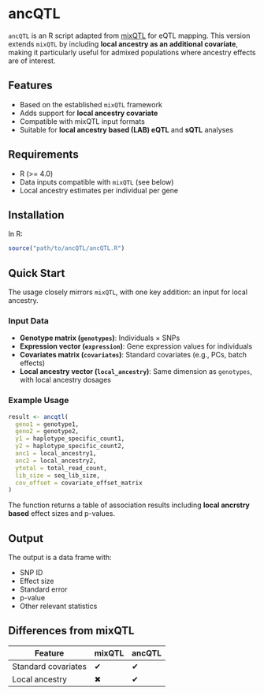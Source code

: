 # ancQTL

`ancQTL` is an R script adapted from [mixQTL](https://github.com/hakyimlab/mixqtl) for eQTL  mapping. This version extends `mixQTL` by including **local ancestry as an additional covariate**, making it particularly useful for admixed populations where ancestry effects are of interest.

## Features

* Based on the established `mixQTL` framework
* Adds support for **local ancestry covariate**
* Compatible with mixQTL input formats
* Suitable for **local ancestry based (LAB) eQTL** and **sQTL** analyses

## Requirements

* R (>= 4.0)
* Data inputs compatible with `mixQTL` (see below)
* Local ancestry estimates per individual per gene

## Installation

In R:

```r
source("path/to/ancQTL/ancQTL.R")
```

## Quick Start

The usage closely mirrors `mixQTL`, with one key addition: an input for local ancestry.

### Input Data

* **Genotype matrix (`genotypes`)**: Individuals × SNPs
* **Expression vector (`expression`)**: Gene expression values for individuals
* **Covariates matrix (`covariates`)**: Standard covariates (e.g., PCs, batch effects)
* **Local ancestry vector (`local_ancestry`)**: Same dimension as `genotypes`, with local ancestry dosages

### Example Usage

```r
result <- ancqtl(
  geno1 = genotype1, 
  geno2 = genotype2,
  y1 = haplotype_specific_count1,
  y2 = haplotype_specific_count2,
  anc1 = local_ancestry1,
  anc2 = local_ancestry2,
  ytotal = total_read_count,
  lib_size = seq_lib_size,
  cov_offset = covariate_offset_matrix
)
```

The function returns a table of association results including **local ancrstry based** effect sizes and p-values.

## Output

The output is a data frame with:

* SNP ID
* Effect size
* Standard error
* p-value
* Other relevant statistics

## Differences from mixQTL

| Feature             | mixQTL | ancQTL |
| ------------------- | ------ | ------ |
| Standard covariates | ✔      | ✔      |
| Local ancestry      | ✖      | ✔      |

